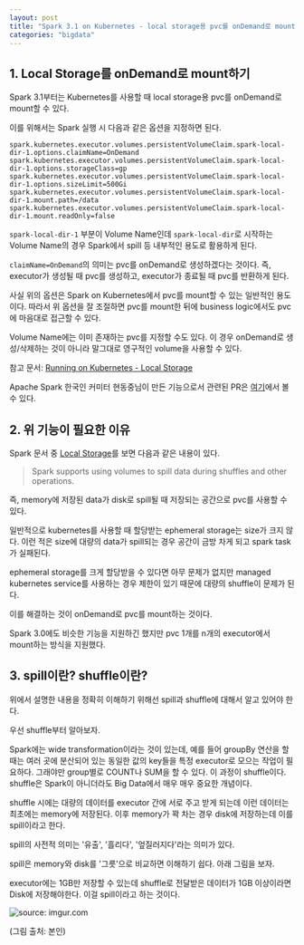```yaml
---
layout: post
title: "Spark 3.1 on Kubernetes - local storage용 pvc를 onDemand로 mount하기"
categories: "bigdata"
---
```


## 1. Local Storage를 onDemand로 mount하기

Spark 3.1부터는 Kubernetes를 사용할 때 local storage용 pvc를 onDemand로 mount할 수 있다.

이를 위해서는 Spark 실행 시 다음과 같은 옵션을 지정하면 된다.

```
spark.kubernetes.executor.volumes.persistentVolumeClaim.spark-local-dir-1.options.claimName=OnDemand
spark.kubernetes.executor.volumes.persistentVolumeClaim.spark-local-dir-1.options.storageClass=gp
spark.kubernetes.executor.volumes.persistentVolumeClaim.spark-local-dir-1.options.sizeLimit=500Gi
spark.kubernetes.executor.volumes.persistentVolumeClaim.spark-local-dir-1.mount.path=/data
spark.kubernetes.executor.volumes.persistentVolumeClaim.spark-local-dir-1.mount.readOnly=false
```

`spark-local-dir-1` 부분이 Volume Name인데 `spark-local-dir`로 시작하는 Volume Name의 경우 Spark에서 spill 등 내부적인 용도로 활용하게 된다.

`claimName=OnDemand`의 의미는 pvc를 onDemand로 생성하겠다는 것이다. 즉,  executor가 생성될 때 pvc를 생성하고, executor가 종료될 때 pvc를 반환하게 된다.

사실 위의 옵션은 Spark on Kubernetes에서 pvc를 mount할 수 있는 일반적인 용도이다. 따라서 위 옵션을 잘 조절하면 pvc를 mount한 뒤에 business logic에서도 pvc에 마음대로 접근할 수 있다.

Volume Name에는 이미 존재하는 pvc를 지정할 수도 있다. 이 경우 onDemand로 생성/삭제하는 것이 아니라 말그대로 영구적인 volume을 사용할 수 있다.

참고 문서: [Running on Kubernetes - Local Storage](https://spark.apache.org/docs/latest/running-on-kubernetes.html#local-storage)

Apache Spark 한국인 커미터 현동중님이 만든 기능으로서 관련된 PR은 [여기](https://github.com/apache/spark/pull/29846)에서 볼 수 있다.

## 2. 위 기능이 필요한 이유

Spark 문서 중 [Local Storage](https://spark.apache.org/docs/latest/running-on-kubernetes.html#local-storage)를 보면 다음과 같은 내용이 있다.

> Spark supports using volumes to spill data during shuffles and other operations.

즉, memory에 저장된 data가 disk로 spill될 때 저장되는 공간으로 pvc를 사용할 수 있다.

일반적으로 kubernetes를 사용할 때 할당받는 ephemeral storage는 size가 크지 않다. 이런 적은 size에 대량의 data가 spill되는 경우 공간이 금방 차게 되고 spark task가 실패된다.

ephemeral storage를 크게 할당받을 수 있다면 아무 문제가 없지만 managed kubernetes service를 사용하는 경우 제한이 있기 때문에 대량의 shuffle이 문제가 된다.

이를 해결하는 것이 onDemand로 pvc를 mount하는 것이다.

Spark 3.0에도 비슷한 기능을 지원하긴 했지만 pvc 1개를 n개의 executor에서 mount하는 방식을 지원했다.

## 3. spill이란? shuffle이란?

위에서 설명한 내용을 정확히 이해하기 위해선 spill과 shuffle에 대해서 알고 있어야 한다.

우선 shuffle부터 알아보자.

Spark에는 wide transformation이라는 것이 있는데, 예를 들어 groupBy 연산을 할 때는 여러 곳에 분산되어 있는 동일한 값의 key들을 특정 executor로 모으는 작업이 필요하다. 그래야만 group별로 COUNT나 SUM을 할 수 있다. 이 과정이 shuffle이다. shuffle은 Spark이 아니더라도 Big Data에서 매우 매우 중요한 개념이다.

shuffle 시에는 대량의 데이터를 executor 간에 서로 주고 받게 되는데 이런 데이터는 최초에는 memory에 저장된다. 이후 memory가 꽉 차는 경우 disk에 저장하는데 이를 spill이라고 한다.

spill의 사전적 의미는 '유출', '흘리다', '엎질러지다'라는 의미가 있다.

spill은 memory와 disk를 '그릇'으로 비교하면 이해하기 쉽다. 아래 그림을 보자.

executor에는 1GB만 저장할 수 있는데 shuffle로 전달받은 데이터가 1GB 이상이라면 Disk에 저장해야한다. 이걸 spill이라고 하는 것이다.

<img src="https://i.imgur.com/P4tFdvh.png" title="source: imgur.com" />

(그림 출처: 본인)
